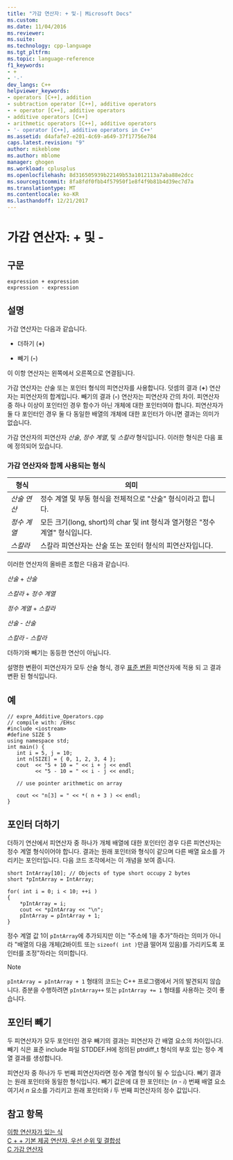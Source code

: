 ```yaml
---
title: "가감 연산자: + 및-| Microsoft Docs"
ms.custom: 
ms.date: 11/04/2016
ms.reviewer: 
ms.suite: 
ms.technology: cpp-language
ms.tgt_pltfrm: 
ms.topic: language-reference
f1_keywords:
- +
- '-'
dev_langs: C++
helpviewer_keywords:
- operators [C++], addition
- subtraction operator [C++], additive operators
- + operator [C++], additive operators
- additive operators [C++]
- arithmetic operators [C++], additive operators
- '- operator [C++], additive operators in C++'
ms.assetid: d4afafe7-e201-4c69-a649-37f17756e784
caps.latest.revision: "9"
author: mikeblome
ms.author: mblome
manager: ghogen
ms.workload: cplusplus
ms.openlocfilehash: 8d316505939b22149b53a1012113a7aba88e2dcc
ms.sourcegitcommit: 8fa8fdf0fbb4f57950f1e8f4f9b81b4d39ec7d7a
ms.translationtype: MT
ms.contentlocale: ko-KR
ms.lasthandoff: 12/21/2017
---
```

# <a name="additive-operators--and--"></a>가감 연산자: + 및 -
## <a name="syntax"></a>구문  
  
```  
expression + expression   
expression - expression  
```  
  
## <a name="remarks"></a>설명  
 가감 연산자는 다음과 같습니다.  
  
-   더하기 (**+**)  
  
-   빼기 (**-**)  
  
 이 이항 연산자는 왼쪽에서 오른쪽으로 연결됩니다.  
  
 가감 연산자는 산술 또는 포인터 형식의 피연산자를 사용합니다. 덧셈의 결과 (**+**) 연산자는 피연산자의 합계입니다. 빼기의 결과 (**-**) 연산자는 피연산자 간의 차이. 피연산자 중 하나 이상이 포인터인 경우 함수가 아닌 개체에 대한 포인터여야 합니다. 피연산자가 둘 다 포인터인 경우 둘 다 동일한 배열의 개체에 대한 포인터가 아니면 결과는 의미가 없습니다.  
  
 가감 연산자의 피연산자 *산술*, *정수 계열*, 및 *스칼라* 형식입니다. 이러한 형식은 다음 표에 정의되어 있습니다.  
  
### <a name="types-used-with-additive-operators"></a>가감 연산자와 함께 사용되는 형식  
  
|형식|의미|  
|----------|-------------|  
|*산술 연산*|정수 계열 및 부동 형식을 전체적으로 "산술" 형식이라고 합니다.|  
|*정수 계열*|모든 크기(long, short)의 char 및 int 형식과 열거형은 "정수 계열" 형식입니다.|  
|*스칼라*|스칼라 피연산자는 산술 또는 포인터 형식의 피연산자입니다.|  
  
 이러한 연산자의 올바른 조합은 다음과 같습니다.  
  
 *산술* + *산술*  
  
 *스칼라* + *정수 계열*  
  
 *정수 계열* + *스칼라*  
  
 *산술* - *산술*  
  
 *스칼라* - *스칼라*  
  
 더하기와 빼기는 동등한 연산이 아닙니다.  
  
 설명한 변환이 피연산자가 모두 산술 형식, 경우 [표준 변환](standard-conversions.md) 피연산자에 적용 되 고 결과 변환 된 형식입니다.  
  
## <a name="example"></a>예  
  
```  
// expre_Additive_Operators.cpp  
// compile with: /EHsc  
#include <iostream>  
#define SIZE 5  
using namespace std;  
int main() {  
   int i = 5, j = 10;  
   int n[SIZE] = { 0, 1, 2, 3, 4 };  
   cout  << "5 + 10 = " << i + j << endl  
         << "5 - 10 = " << i - j << endl;  
  
   // use pointer arithmetic on array  
  
   cout << "n[3] = " << *( n + 3 ) << endl;  
}  
```  
  
## <a name="pointer-addition"></a>포인터 더하기  
 더하기 연산에서 피연산자 중 하나가 개체 배열에 대한 포인터인 경우 다른 피연산자는 정수 계열 형식이어야 합니다. 결과는 원래 포인터와 형식이 같으며 다른 배열 요소를 가리키는 포인터입니다. 다음 코드 조각에서는 이 개념을 보여 줍니다.  
  
```  
short IntArray[10]; // Objects of type short occupy 2 bytes  
short *pIntArray = IntArray;  
  
for( int i = 0; i < 10; ++i )  
{  
    *pIntArray = i;  
    cout << *pIntArray << "\n";  
    pIntArray = pIntArray + 1;  
}  
```  
  
 정수 계열 값 1이 `pIntArray`에 추가되지만 이는 "주소에 1을 추가"하라는 의미가 아니라 "배열의 다음 개체(2바이트 또는 `sizeof( int )`만큼 떨어져 있음)를 가리키도록 포인터를 조정"하라는 의미합니다.  
  
> [!NOTE]
>  `pIntArray = pIntArray + 1` 형태의 코드는 C++ 프로그램에서 거의 발견되지 않습니다. 증분을 수행하려면 `pIntArray++` 또는 `pIntArray += 1` 형태를 사용하는 것이 좋습니다.  
  
## <a name="pointer-subtraction"></a>포인터 빼기  
 두 피연산자가 모두 포인터인 경우 빼기의 결과는 피연산자 간 배열 요소의 차이입니다. 빼기 식은 표준 include 파일 STDDEF.H에 정의된 ptrdiff_t 형식의 부호 있는 정수 계열 결과를 생성합니다.  
  
 피연산자 중 하나가 두 번째 피연산자라면 정수 계열 형식이 될 수 있습니다. 빼기 결과는 원래 포인터와 동일한 형식입니다. 빼기 값은에 대 한 포인터는 (*n* - *i*) 번째 배열 요소 여기서  *n*  요소를 가리키고 원래 포인터와 *i* 두 번째 피연산자의 정수 값입니다.  
  
## <a name="see-also"></a>참고 항목  
 [이항 연산자가 있는 식](../cpp/expressions-with-binary-operators.md)   
 [C + + 기본 제공 연산자, 우선 순위 및 결합성](../cpp/cpp-built-in-operators-precedence-and-associativity.md)   
 [C 가감 연산자](../c-language/c-additive-operators.md)
